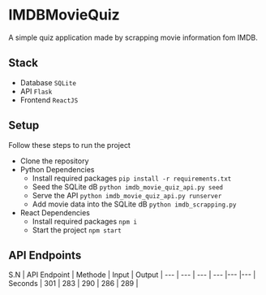 # IMDBMovieQuiz
A simple quiz application made by scrapping movie information fom IMDB.

## Stack
* Database `SQLite`
* API `Flask`
* Frontend `ReactJS`

## Setup
Follow these steps to run the project

* Clone the repository 
* Python Dependencies
  * Install required packages `pip install -r requirements.txt`
  * Seed the SQLite dB `python imdb_movie_quiz_api.py seed`
  * Serve the API `python imdb_movie_quiz_api.py runserver`
  * Add movie data into the SQLite dB `python imdb_scrapping.py`
* React Dependencies
  * Install required packages `npm i`
  * Start the project `npm start`

## API Endpoints

S.N | API Endpoint | Methode | Input | Output |
--- | --- | --- | --- |--- |--- |
Seconds | 301 | 283 | 290 | 286 | 289 |
